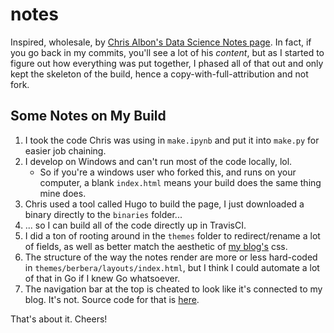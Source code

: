 # notes
Inspired, wholesale, by [Chris Albon's Data Science Notes page](https://github.com/chrisalbon/notes). In fact, if you go back in my commits, you'll see a lot of his *content*, but as I started to figure out how everything was put together, I phased all of that out and only kept the skeleton of the build, hence a copy-with-full-attribution and not fork.

## Some Notes on My Build

1. I took the code Chris was using in `make.ipynb` and put it into `make.py` for easier job chaining.
2. I develop on Windows and can't run most of the code locally, lol.
    * So if you're a windows user who forked this, and runs on your computer, a blank `index.html` means your build does the same thing mine does.
3. Chris used a tool called Hugo to build the page, I just downloaded a binary directly to the `binaries` folder...
4. ... so I can build all of the code directly up in TravisCI.
5. I did a ton of rooting around in the `themes` folder to redirect/rename a lot of fields, as well as better match the aesthetic of [my blog's](https://napsterinblue.github.io) css.
6. The structure of the way the notes render are more or less hard-coded in `themes/berbera/layouts/index.html`, but I think I could automate a lot of that in Go if I knew Go whatsoever.
7. The navigation bar at the top is cheated to look like it's connected to my blog. It's not. Source code for that is [here](https://github.com/NapsterInBlue/MoviesMetricsMusings).

That's about it. Cheers!
